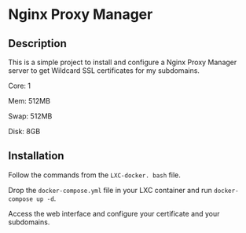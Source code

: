 # Nginx Proxy Manager

## Description

This is a simple project to install and configure a Nginx Proxy Manager server to get Wildcard SSL certificates for my subdomains.

Core: 1

Mem: 512MB

Swap: 512MB

Disk: 8GB

## Installation

Follow the commands from the `LXC-docker. bash` file.

Drop the `docker-compose.yml` file in your LXC container and run `docker-compose up -d`.

Access the web interface and configure your certificate and your subdomains.

